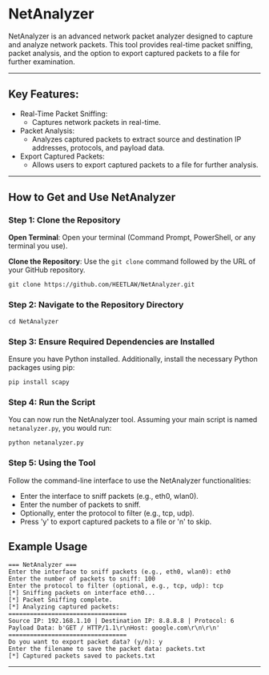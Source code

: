 # NetAnalyzer

NetAnalyzer is an advanced network packet analyzer designed to capture and analyze network packets. This tool provides real-time packet sniffing, packet analysis, and the option to export captured packets to a file for further examination.

---
## Key Features:

- Real-Time Packet Sniffing:
  - Captures network packets in real-time.
- Packet Analysis:
  - Analyzes captured packets to extract source and destination IP addresses, protocols, and payload data.
- Export Captured Packets:
  - Allows users to export captured packets to a file for further analysis.

---
## How to Get and Use NetAnalyzer

### Step 1: Clone the Repository

**Open Terminal**: Open your terminal (Command Prompt, PowerShell, or any terminal you use).

**Clone the Repository**: Use the `git clone` command followed by the URL of your GitHub repository.

```
git clone https://github.com/HEETLAW/NetAnalyzer.git
```

### Step 2: Navigate to the Repository Directory

```
cd NetAnalyzer
```

### Step 3: Ensure Required Dependencies are Installed

Ensure you have Python installed. Additionally, install the necessary Python packages using pip:

```
pip install scapy
```

### Step 4: Run the Script

You can now run the NetAnalyzer tool. Assuming your main script is named `netanalyzer.py`, you would run:

```
python netanalyzer.py
```

### Step 5: Using the Tool

Follow the command-line interface to use the NetAnalyzer functionalities:

- Enter the interface to sniff packets (e.g., eth0, wlan0).
- Enter the number of packets to sniff.
- Optionally, enter the protocol to filter (e.g., tcp, udp).
- Press 'y' to export captured packets to a file or 'n' to skip.

## Example Usage

```
=== NetAnalyzer ===
Enter the interface to sniff packets (e.g., eth0, wlan0): eth0
Enter the number of packets to sniff: 100
Enter the protocol to filter (optional, e.g., tcp, udp): tcp
[*] Sniffing packets on interface eth0...
[*] Packet Sniffing complete.
[*] Analyzing captured packets:
=================================
Source IP: 192.168.1.10 | Destination IP: 8.8.8.8 | Protocol: 6
Payload Data: b'GET / HTTP/1.1\r\nHost: google.com\r\n\r\n'
=================================
Do you want to export packet data? (y/n): y
Enter the filename to save the packet data: packets.txt
[*] Captured packets saved to packets.txt
```

---
